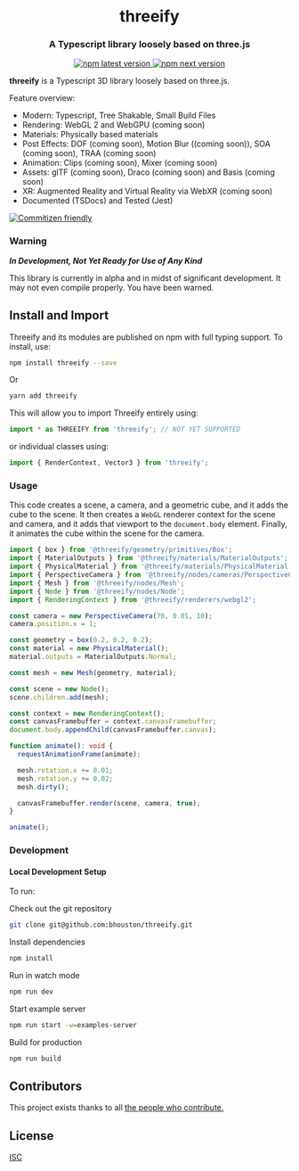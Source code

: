 <h1 align="center" style="border-bottom: none;">threeify</h1>
<h3 align="center">A Typescript library loosely based on three.js</h3>
<p align="center">
  <a href="https://www.npmjs.com/package/threeify">
    <img alt="npm latest version" src="https://img.shields.io/npm/v/threeify/latest.svg">
  </a>
  <a href="https://www.npmjs.com/package/threeify">
    <img alt="npm next version" src="https://img.shields.io/npm/v/threeify/next.svg">
  </a>
</p>

**threeify** is a Typescript 3D library loosely based on three.js.

Feature overview:

- Modern: Typescript, Tree Shakable, Small Build Files
- Rendering: WebGL 2 and WebGPU (coming soon)
- Materials: Physically based materials
- Post Effects: DOF (coming soon), Motion Blur ((coming soon)), SOA (coming soon), TRAA (coming soon)
- Animation: Clips (coming soon), Mixer (coming soon)
- Assets: glTF (coming soon), Draco (coming soon) and Basis (coming soon)
- XR: Augmented Reality and Virtual Reality via WebXR (coming soon)
- Documented (TSDocs) and Tested (Jest)

[![Commitizen friendly](https://img.shields.io/badge/commitizen-friendly-brightgreen.svg)](http://commitizen.github.io/cz-cli/)

### Warning

**_In Development, Not Yet Ready for Use of Any Kind_**

This library is currently in alpha and in midst of significant development. It may not even compile properly. You have been warned.

## Install and Import

Threeify and its modules are published on npm with full typing support. To install, use:

```sh
npm install threeify --save
```

Or

```sh
yarn add threeify
```

This will allow you to import Threeify entirely using:

```javascript
import * as THREEIFY from 'threeify'; // NOT YET SUPPORTED
```

or individual classes using:

```javascript
import { RenderContext, Vector3 } from 'threeify';
```

### Usage

This code creates a scene, a camera, and a geometric cube, and it adds the cube to the scene. It then creates a `WebGL` renderer context for the scene and camera, and it adds that viewport to the `document.body` element. Finally, it animates the cube within the scene for the camera.

```typescript
import { box } from '@threeify/geometry/primitives/Box';
import { MaterialOutputs } from '@threeify/materials/MaterialOutputs';
import { PhysicalMaterial } from '@threeify/materials/PhysicalMaterial';
import { PerspectiveCamera } from '@threeify/nodes/cameras/PerspectiveCamera';
import { Mesh } from '@threeify/nodes/Mesh';
import { Node } from '@threeify/nodes/Node';
import { RenderingContext } from '@threeify/renderers/webgl2';

const camera = new PerspectiveCamera(70, 0.01, 10);
camera.position.x = 1;

const geometry = box(0.2, 0.2, 0.2);
const material = new PhysicalMaterial();
material.outputs = MaterialOutputs.Normal;

const mesh = new Mesh(geometry, material);

const scene = new Node();
scene.children.add(mesh);

const context = new RenderingContext();
const canvasFramebuffer = context.canvasFramebuffer;
document.body.appendChild(canvasFramebuffer.canvas);

function animate(): void {
  requestAnimationFrame(animate);

  mesh.rotation.x += 0.01;
  mesh.rotation.y += 0.02;
  mesh.dirty();

  canvasFramebuffer.render(scene, camera, true);
}

animate();
```

### Development

#### Local Development Setup

To run:

Check out the git repository

```zsh
git clone git@github.com:bhouston/threeify.git
```

Install dependencies

```sh
npm install
```

Run in watch mode

```sh
npm run dev
```

Start example server

```sh
npm run start -w=examples-server
```

Build for production

```sh
npm run build
```

## Contributors

This project exists thanks to all <a href="https://github.com/bhouston/threeify/graphs/contributors">the people who contribute.</a>

## License

[ISC](https://github.com/bhouston/threeify/blob/master/LICENSE.md)
